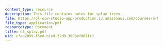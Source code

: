```yaml
---
content_type: resource
description: This file contains notes for splay trees.
file: https://ol-ocw-studio-app-production.s3.amazonaws.com/courses/6-854j-advanced-algorithms-fall-2005/cfaa2099f5edb14d32d93998efd87fc1_n3_splay.pdf
file_type: application/pdf
resourcetype: Document
title: n3_splay.pdf
uid: cfaa2099-f5ed-b14d-32d9-3998efd87fc1
---
```


